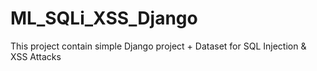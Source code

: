 # ML_SQLi_XSS_Django
This project contain simple Django project + Dataset for SQL Injection &amp; XSS Attacks
